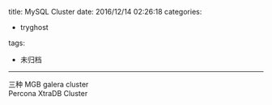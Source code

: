 title: MySQL  Cluster
date: 2016/12/14 02:26:18
categories:
 - tryghost

tags:
 - 未归档 



---

三种
MGB
galera cluster  
Percona XtraDB Cluster



